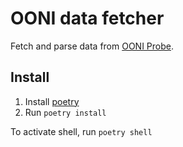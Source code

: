 # OONI data fetcher
Fetch and parse data from [OONI Probe](https://www.measurementlab.net/tests/ooni/).


## Install

1. Install [poetry](https://python-poetry.org/docs/)
2. Run `poetry install`

To activate shell, run `poetry shell`
